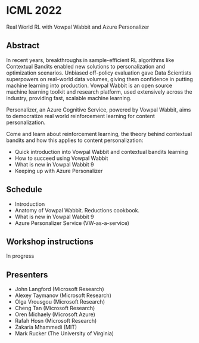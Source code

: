 
# ICML 2022
Real World RL with Vowpal Wabbit and Azure Personalizer

## Abstract
In recent years, breakthroughs in sample-efficient RL algorithms like Contextual Bandits enabled new solutions to personalization and optimization scenarios. Unbiased off-policy evaluation gave Data Scientists superpowers on real-world data volumes, giving them confidence in putting machine learning into production. Vowpal Wabbit is an open source machine learning toolkit and research platform, used extensively across the industry, providing fast, scalable machine learning.

Personalizer, an Azure Cognitive Service, powered by Vowpal Wabbit, aims to democratize real world reinforcement learning for content personalization.

Come and learn about reinforcement learning, the theory behind contextual bandits and how this applies to content personalization:
  - Quick introduction into Vowpal Wabbit and contextual bandits learning
  - How to succeed using Vowpal Wabbit
  - What is new in Vowpal Wabbit 9
  - Keeping up with Azure Personalizer


## Schedule
- Introduction
- Anatomy of Vowpal Wabbit. Reductions cookbook.  
- What is new in Vowpal Wabbit 9 
- Azure Personalizer Service  (VW-as-a-service)
## Workshop instructions
In progress

## Presenters
- John Langford (Microsoft Research)
- Alexey Taymanov (Microsoft Research)
- Olga Vrousgou (Microsoft Research)
- Cheng Tan (Microsoft Research)
- Oren Michaely (Microsoft Azure)
- Rafah Hosn (Microsoft Research)
- Zakaria Mhammedi (MIT)
- Mark Rucker (The University of Virginia)

